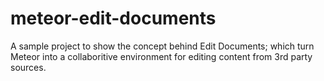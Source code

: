 meteor-edit-documents
=====================

A sample project to show the concept behind Edit Documents; which turn Meteor into a collaboritive environment for editing content from 3rd party sources.
